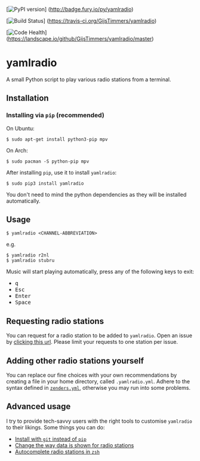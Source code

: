 [![PyPI version](https://badge.fury.io/py/yamlradio.svg)]
(http://badge.fury.io/py/yamlradio)

[![Build Status](https://travis-ci.org/GijsTimmers/yamlradio.svg?branch=master)]
(https://travis-ci.org/GijsTimmers/yamlradio)

[![Code Health](https://landscape.io/github/GijsTimmers/yamlradio/master/landscape.svg?style=flat)]
(https://landscape.io/github/GijsTimmers/yamlradio/master)

# yamlradio
A small Python script to play various radio stations from a terminal.

## Installation
### Installing via `pip` (recommended)

On Ubuntu:

    $ sudo apt-get install python3-pip mpv

On Arch:

    $ sudo pacman -S python-pip mpv

After installing `pip`, use it to install `yamlradio`:

    $ sudo pip3 install yamlradio

You don't need to mind the python dependencies as they will be installed automatically.


## Usage

    $ yamlradio <CHANNEL-ABBREVIATION>

e.g.

    $ yamlradio r2nl
    $ yamlradio stubru

Music will start playing automatically, press any of the following keys to exit:

- <kbd>q</kbd>
- <kbd>Esc</kbd>
- <kbd>Enter</kbd>
- <kbd>Space</kbd>

## Requesting radio stations
You can request for a radio station to be added to `yamlradio`. Open an issue 
by [clicking this url](https://github.com/GijsTimmers/yamlradio/issues/new?title=Radio+Station+request+for+___RADIO_STATION___).
Please limit your requests to one station per issue.

## Adding other radio stations yourself

You can replace our fine choices with your own recommendations by creating
a file in your home directory, called `.yamlradio.yml`. Adhere to the syntax
defined in [`zenders.yml`](yamlradio/zenders.yml), otherwise you may run into 
some problems.

## Advanced usage

I try to provide tech-savvy users with the right tools to customise `yamlradio`
to their likings. Some things you can do:

- [Install with `git` instead of `pip`](https://github.com/GijsTimmers/yamlradio/wiki/Installing-via-git)
- [Change the way data is shown for radio stations](https://github.com/GijsTimmers/yamlradio/wiki/Adding-custom-communicators)
- [Autocomplete radio stations in `zsh`](https://github.com/GijsTimmers/yamlradio/wiki/Autocompleting-radio-stations-in-zsh)
